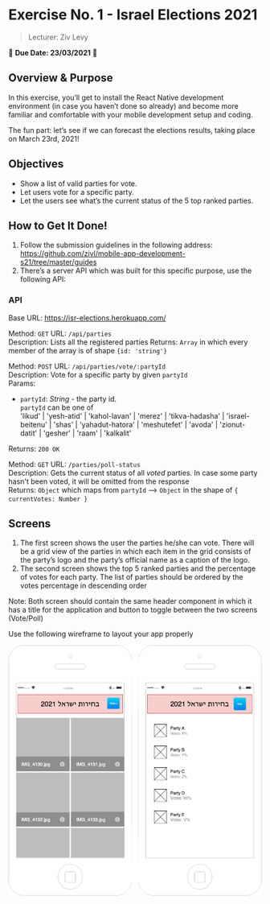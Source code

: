 # Exercise No. 1 - Israel Elections 2021

> Lecturer: Ziv Levy

🔴 **Due Date: 23/03/2021** 🔴

## Overview & Purpose
In this exercise, you’ll get to install the React Native development environment (in case you haven’t done so already) and become more familiar and comfortable with your mobile development setup and coding.

The fun part: let’s see if we can forecast the elections results, taking place on March 23rd, 2021!

## Objectives
* Show a list of valid parties for vote.
* Let users vote for a specific party.
* Let the users see what’s the current status of the 5 top ranked parties.

## How to Get It Done!
1. Follow the submission guidelines in the following address: https://github.com/zivl/mobile-app-development-s21/tree/master/guides
2. There’s a server API which was built for this specific purpose, use the following API:
### API
Base URL: https://isr-elections.herokuapp.com/

Method: `GET` URL: `/api/parties`<br>
Description: Lists all the registered parties
Returns: `Array` in which every member of the array is of shape `{id: 'string'}`

Method: `POST` URL: `/api/parties/vote/:partyId`<br>
Description: Vote for a specific party by given `partyId`<br>
Params:
* `partyId`: *String* - the party id.<br>
`partyId` can be one of<br>
'likud' | 'yesh-atid' | 'kahol-lavan' | 'merez' | 'tikva-hadasha' | 'israel-beitenu' | 'shas' | 'yahadut-hatora' | 'meshutefet' | 'avoda' | 'zionut-datit' | 'gesher' | 'raam' | 'kalkalit'

Returns: `200 OK`

Method: `GET` URL: `/parties/poll-status`<br>
Description: Gets the current status of all *voted* parties. In case some party hasn't been voted, it will be omitted from the response<br>
Returns: `Object` which maps from `partyId` --> `Object` in the shape of `{ currentVotes: Number }`

## Screens
1. The first screen shows the user the parties he/she can vote. There will be a grid view of the parties in which each item in the grid consists of the party’s logo and the party’s official name as a caption of the logo.
2. The second screen shows the top 5 ranked parties and the percentage of votes for each party. The list of parties should be ordered by the votes percentage in descending order

Note: Both screen should contain the same header component in which it has a title for the application and button to toggle between the two screens (Vote/Poll)

Use the following wireframe to layout your app properly

![designs](./ex01.png)
